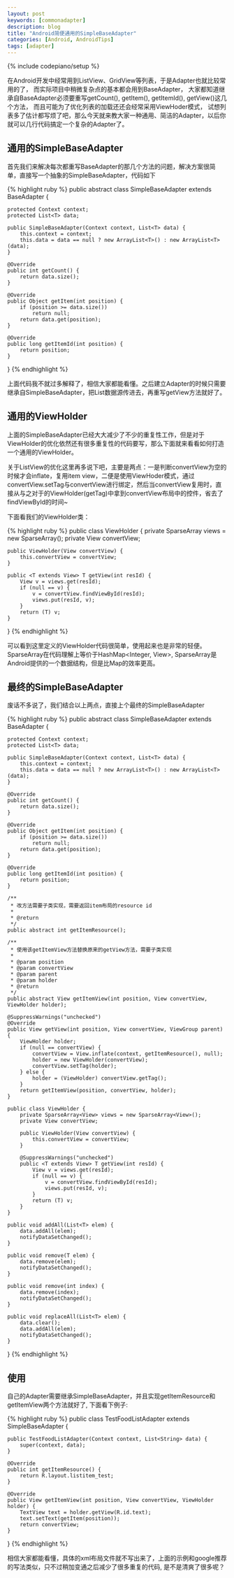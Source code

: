 ```yaml
---
layout: post
keywords: [commonadapter]
description: blog
title: "Android简便通用的SimpleBaseAdapter"
categories: [Android, AndroidTips]
tags: [adapter]
---
```

{% include codepiano/setup %}

在Android开发中经常用到ListView、GridView等列表，于是Adapter也就比较常用的了， 而实际项目中稍微复杂点的基本都会用到BaseAdapter， 大家都知道继承自BaseAdapter必须要重写getCount(), getItem(), getItemId(), getView()这几个方法， 而且可能为了优化列表的加载还还会经常采用ViewHoder模式， 试想列表多了估计都写烦了吧，那么今天就来教大家一种通用、简洁的Adapter，以后你就可以几行代码搞定一个复杂的Adapter了。

## 通用的SimpleBaseAdapter

首先我们来解决每次都重写BaseAdapter的那几个方法的问题，解决方案很简单，直接写一个抽象的SimpleBaseAdapter，代码如下

{% highlight ruby %}
public abstract class SimpleBaseAdapter<T> extends BaseAdapter {

    protected Context context;
    protected List<T> data;

    public SimpleBaseAdapter(Context context, List<T> data) {
        this.context = context;
        this.data = data == null ? new ArrayList<T>() : new ArrayList<T>(data);
    }

    @Override
    public int getCount() {
        return data.size();
    }

    @Override
    public Object getItem(int position) {
        if (position >= data.size())
            return null;
        return data.get(position);
    }

    @Override
    public long getItemId(int position) {
        return position;
    }
}
{% endhighlight %}

上面代码我不就过多解释了，相信大家都能看懂。之后建立Adapter的时候只需要继承自SimpleBaseAdapter，把List数据源传进去，再重写getView方法就好了。

## 通用的ViewHolder

上面的SimpleBaseAdapter已经大大减少了不少的重复性工作，但是对于ViewHolder的优化依然还有很多重复性的代码要写，那么下面就来看看如何打造一个通用的ViewHolder。

关于ListView的优化这里再多说下吧，主要是两点：一是判断convertView为空的时候才会inflate，复用item view，二便是使用ViewHoder模式，通过convertView.setTag与convertView进行绑定，然后当convertView复用时，直接从与之对于的ViewHolder(getTag)中拿到convertView布局中的控件，省去了findViewById的时间~

下面看我们的ViewHolder类：

{% highlight ruby %}
public class ViewHolder {
    private SparseArray<View> views = new SparseArray<View>();
    private View convertView;

    public ViewHolder(View convertView) {
        this.convertView = convertView;
    }

    public <T extends View> T getView(int resId) {
        View v = views.get(resId);
        if (null == v) {
            v = convertView.findViewById(resId);
            views.put(resId, v);
        }
        return (T) v;
    }
}
{% endhighlight %}

可以看到这里定义的ViewHolder代码很简单，使用起来也是非常的轻便。SparseArray<View>在代码理解上等价于HashMap<Integer, View>, SparseArray是Android提供的一个数据结构，但是比Map的效率更高。

## 最终的SimpleBaseAdapter

废话不多说了，我们结合以上两点，直接上个最终的SimpleBaseAdapter

{% highlight ruby %}
public abstract class SimpleBaseAdapter<T> extends BaseAdapter {

    protected Context context;
    protected List<T> data;

    public SimpleBaseAdapter(Context context, List<T> data) {
        this.context = context;
        this.data = data == null ? new ArrayList<T>() : new ArrayList<T>(data);
    }

    @Override
    public int getCount() {
        return data.size();
    }

    @Override
    public Object getItem(int position) {
        if (position >= data.size())
            return null;
        return data.get(position);
    }

    @Override
    public long getItemId(int position) {
        return position;
    }

    /**
     * 改方法需要子类实现，需要返回item布局的resource id
     * 
     * @return
     */
    public abstract int getItemResource();

    /**
     * 使用该getItemView方法替换原来的getView方法，需要子类实现
     * 
     * @param position
     * @param convertView
     * @param parent
     * @param holder
     * @return
     */
    public abstract View getItemView(int position, View convertView, ViewHolder holder);

    @SuppressWarnings("unchecked")
    @Override
    public View getView(int position, View convertView, ViewGroup parent) {
        ViewHolder holder;
        if (null == convertView) {
            convertView = View.inflate(context, getItemResource(), null);
            holder = new ViewHolder(convertView);
            convertView.setTag(holder);
        } else {
            holder = (ViewHolder) convertView.getTag();
        }
        return getItemView(position, convertView, holder);
    }

    public class ViewHolder {
        private SparseArray<View> views = new SparseArray<View>();
        private View convertView;
		
        public ViewHolder(View convertView) {
            this.convertView = convertView;
        }

        @SuppressWarnings("unchecked")
        public <T extends View> T getView(int resId) {
            View v = views.get(resId);
            if (null == v) {
                v = convertView.findViewById(resId);
                views.put(resId, v);
            }
            return (T) v;
        }
    }

    public void addAll(List<T> elem) {
        data.addAll(elem);
        notifyDataSetChanged();
    }
	
    public void remove(T elem) {
        data.remove(elem);
        notifyDataSetChanged();
    }

    public void remove(int index) {
        data.remove(index);
        notifyDataSetChanged();
    }

    public void replaceAll(List<T> elem) {
        data.clear();
        data.addAll(elem);
        notifyDataSetChanged();
    }
}
{% endhighlight %}

## 使用

自己的Adapter需要继承SimpleBaseAdapter，并且实现getItemResource和getItemView两个方法就好了, 下面看下例子:

{% highlight ruby %}
public class TestFoodListAdapter extends SimpleBaseAdapter<String> {

    public TestFoodListAdapter(Context context, List<String> data) {
        super(context, data);
    }

    @Override
    public int getItemResource() {
        return R.layout.listitem_test;
    }

    @Override
    public View getItemView(int position, View convertView, ViewHolder holder) {
        TextView text = holder.getView(R.id.text);
        text.setText(getItem(position));
        return convertView;
    }
}
{% endhighlight %}

相信大家都能看懂，具体的xml布局文件就不写出来了，上面的示例和google推荐的写法类似，只不过稍加变通之后减少了很多重复的代码, 是不是清爽了很多呢？
